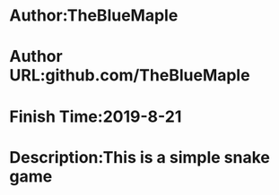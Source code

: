 <h1>Author:TheBlueMaple</h1>
<h1>Author URL:github.com/TheBlueMaple</h1>
<h1>Finish Time:2019-8-21</h1>
<h1>Description:This is a simple snake game</h1>
